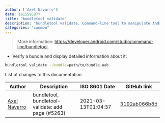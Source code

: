 ```yaml
---
author: ['Axel Navarro']
date: 1615593877
title: "bundletool validate"
description: "bundletool validate, Command-line tool to manipulate Android Application Bundles."
categories: "common"
---
```

> More information: <https://developer.android.com/studio/command-line/bundletool>.

- Verify a bundle and display detailed information about it:

```bash
bundletool validate --bundle=path/to/bundle.aab
```
List of changes to this documentation


Author | Description | ISO 8601 Date | GitHub link
------|-----|-----|-----
[Axel Navarro](mailto:navarroaxel@gmail.com) | bundletool, bundletool-validate: add page (#5263) | 2021-03-13T01:04:37 | [3192ab066b8d](https://github.com/tldr-pages/tldr/commit/3192ab066b8d4ba0000ea17fe56127763c4e12d9)

